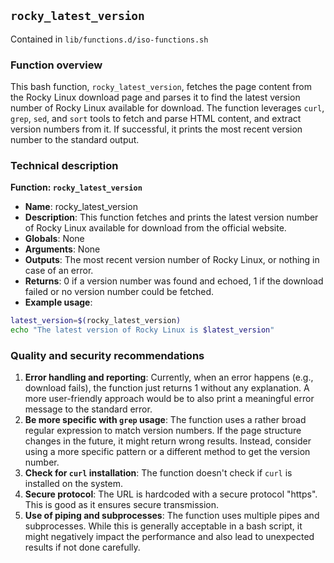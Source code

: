## `rocky_latest_version`

Contained in `lib/functions.d/iso-functions.sh`

### Function overview
This bash function, `rocky_latest_version`, fetches the page content from the Rocky Linux download page and parses it to find the latest version number of Rocky Linux available for download. The function leverages `curl`, `grep`, `sed`, and `sort` tools to fetch and parse HTML content, and extract version numbers from it. If successful, it prints the most recent version number to the standard output.

### Technical description
**Function: `rocky_latest_version`**
- **Name**: rocky_latest_version
- **Description**: This function fetches and prints the latest version number of Rocky Linux available for download from the official website.
- **Globals**: None
- **Arguments**: None
- **Outputs**: The most recent version number of Rocky Linux, or nothing in case of an error.
- **Returns**: 0 if a version number was found and echoed, 1 if the download failed or no version number could be fetched.
- **Example usage**:
```bash
latest_version=$(rocky_latest_version)
echo "The latest version of Rocky Linux is $latest_version"
```
  
### Quality and security recommendations
1. **Error handling and reporting**: Currently, when an error happens (e.g., download fails), the function just returns 1 without any explanation. A more user-friendly approach would be to also print a meaningful error message to the standard error.
2. **Be more specific with `grep` usage**: The function uses a rather broad regular expression to match version numbers. If the page structure changes in the future, it might return wrong results. Instead, consider using a more specific pattern or a different method to get the version number.
3. **Check for `curl` installation**: The function doesn't check if `curl` is installed on the system.
4. **Secure protocol**: The URL is hardcoded with a secure protocol "https". This is good as it ensures secure transmission.
5. **Use of piping and subprocesses**: The function uses multiple pipes and subprocesses. While this is generally acceptable in a bash script, it might negatively impact the performance and also lead to unexpected results if not done carefully.

